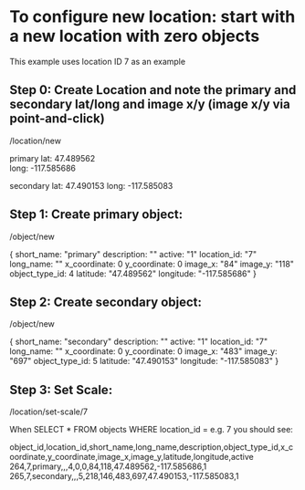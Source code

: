 # To configure new location: start with a new location with zero objects
This example uses location ID 7 as an example

## Step 0: Create Location and note the primary and secondary lat/long and image x/y (image x/y via point-and-click)
/location/new

primary
lat: 47.489562	
long: -117.585686

secondary
lat: 47.490153
long: -117.585083

## Step 1: Create primary object:
/object/new

{
	short_name: "primary"
	description: ""
	active: "1"
	location_id: "7"
	long_name: ""
	x_coordinate: 0
	y_coordinate: 0
	image_x: "84"
	image_y: "118"
	object_type_id: 4
	latitude: "47.489562"
	longitude: "-117.585686"
}

## Step 2: Create secondary object: 
/object/new

{
	short_name: "secondary"
	description: ""
	active: "1"
	location_id: "7"
	long_name: ""
	x_coordinate: 0
	y_coordinate: 0
	image_x: "483"
	image_y: "697"
	object_type_id: 5
	latitude: "47.490153"
	longitude: "-117.585083"
}

## Step 3: Set Scale:
/location/set-scale/7

When SELECT * FROM objects WHERE location_id = e.g. 7 you should see:

object_id,location_id,short_name,long_name,description,object_type_id,x_coordinate,y_coordinate,image_x,image_y,latitude,longitude,active
264,7,primary,,,4,0,0,84,118,47.489562,-117.585686,1
265,7,secondary,,,5,218,146,483,697,47.490153,-117.585083,1


